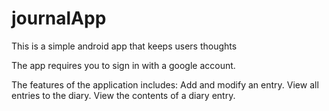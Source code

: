 # journalApp
This is a simple android app that keeps users thoughts

The app requires you to sign in with a google account.

The features of the application includes:
  Add and modify an entry.
  View all entries to the diary.
  View the contents of a diary entry.
